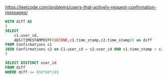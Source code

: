 https://leetcode.com/problems/users-that-actively-request-confirmation-messages/

```sql
WITH diff AS 
(
SELECT
    c1.user_id,
    ABS(TIMESTAMPDIFF(SECOND,c1.time_stamp,c2.time_stamp)) as diff
FROM Confirmations c1
JOIN Confirmations c2 on C1.user_id = c2.user_id AND c1.time_stamp > c2.time_stamp
)

SELECT DISTINCT user_id
FROM diff
WHERE diff <= (60*60*24)
```